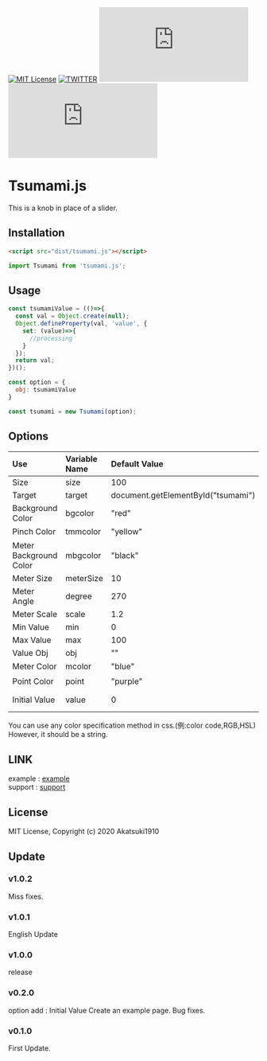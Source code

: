[![MIT License](https://img.shields.io/badge/license-MIT-blue.svg?style=flat)](LICENSE)
[![TWITTER](https://img.shields.io/badge/twitter-nomber1910-blue.svg)](https://twitter.com/nomber1910)
[![NPM Package](https://img.shields.io/npm/v/tsumami.js)](https://www.npmjs.com/package/tsumami.js)
[![Build Size](https://badgen.net/bundlephobia/minzip/tsumami.js)](https://bundlephobia.com/result?p=tsumami.js)

# Tsumami.js
This is a knob in place of a slider.

## Installation

```html
<script src="dist/tsumami.js"></script>
```

```js
import Tsumami from 'tsumami.js';
```

## Usage

```js
const tsumamiValue = (()=>{
  const val = Object.create(null);
  Object.defineProperty(val, 'value', {
    set: (value)=>{
      //processing
    }
  });
  return val;
})();

const option = {
  obj: tsumamiValue
}

const tsumami = new Tsumami(option);
```

## Options

|Use |Variable Name |Default Value |Remarks |
|:---|:---|:---|:---|
|Size |size |100 | |
|Target |target |document.getElementById("tsumami") | |
|Background Color |bgcolor |"red" |css color<sup>[1](#note1)</sup> |
|Pinch Color |tmmcolor |"yellow" |css color<sup>[1](#note1)</sup> |
|Meter Background Color |mbgcolor |"black" |css color<sup>[1](#note1)</sup> |
|Meter Size |meterSize |10 | |
|Meter Angle |degree |270 |0~360 |
|Meter Scale |scale |1.2 | |
|Min Value |min |0 |min < max |
|Max Value |max |100 |min < max |
|Value Obj |obj |"" |tsumamiValue |
|Meter Color |mcolor |"blue" |css color<sup>[1](#note1)</sup> |
|Point Color |point |"purple" |css color<sup>[1](#note1)</sup> |
|Initial Value |value |0 |min ≤ value ≤ max |

<p id="note1">
You can use any color specification method in css.(例:color code,RGB,HSL)<br>
However, it should be a string.
</p>

## LINK
example : [example](https://akatsuki1910.github.io/Tsumami.js/example/)  
support : [support](https://www.patreon.com/akatsukicirno)

##  License
MIT License, Copyright (c) 2020 Akatsuki1910

## Update

### v1.0.2
Miss fixes.

### v1.0.1
English Update

### v1.0.0
release

### v0.2.0
option add : Initial Value
Create an example page.
Bug fixes.

### v0.1.0
First Update.